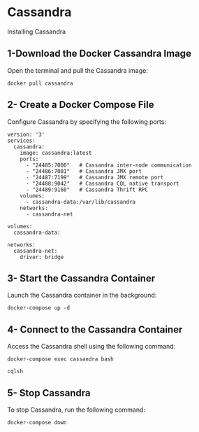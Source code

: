 # Cassandra
Installing Cassandra

## 1-Download the Docker Cassandra Image

Open the terminal and pull the Cassandra image:

```shell
docker pull cassandra
```

## 2- Create a Docker Compose File

Configure Cassandra by specifying the following ports:

```shell
version: '3'
services:
  cassandra:
    image: cassandra:latest
    ports:
      - "24485:7000"   # Cassandra inter-node communication
      - "24486:7001"   # Cassandra JMX port
      - "24487:7199"   # Cassandra JMX remote port
      - "24488:9042"   # Cassandra CQL native transport
      - "24489:9160"   # Cassandra Thrift RPC
    volumes:
      - cassandra-data:/var/lib/cassandra
    networks:
      - cassandra-net

volumes:
  cassandra-data:

networks:
  cassandra-net:
    driver: bridge
```

## 3- Start the Cassandra Container

Launch the Cassandra container in the background:

```shell
docker-compose up -d
```


## 4- Connect to the Cassandra Container

Access the Cassandra shell using the following command:

```shell
docker-compose exec cassandra bash
```

```shell
cqlsh
```

## 5- Stop Cassandra

To stop Cassandra, run the following command:

```shell
docker-compose down
```

